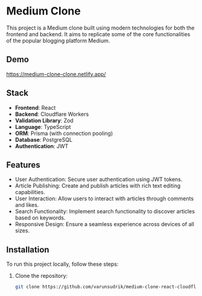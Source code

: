 # Medium Clone

This project is a Medium clone built using modern technologies for both the frontend and backend. It aims to replicate some of the core functionalities of the popular blogging platform Medium.

## Demo

https://medium-clone-clone.netlify.app/

## Stack

- **Frontend**: React
- **Backend**: Cloudflare Workers
- **Validation Library**: Zod
- **Language**: TypeScript
- **ORM**: Prisma (with connection pooling)
- **Database**: PostgreSQL
- **Authentication**: JWT

## Features

- User Authentication: Secure user authentication using JWT tokens.
- Article Publishing: Create and publish articles with rich text editing capabilities.
- User Interaction: Allow users to interact with articles through comments and likes.
- Search Functionality: Implement search functionality to discover articles based on keywords.
- Responsive Design: Ensure a seamless experience across devices of all sizes.

## Installation

To run this project locally, follow these steps:

1. Clone the repository:

   ```bash
   git clone https://github.com/varunsudrik/medium-clone-react-cloudflare.git
   ```
